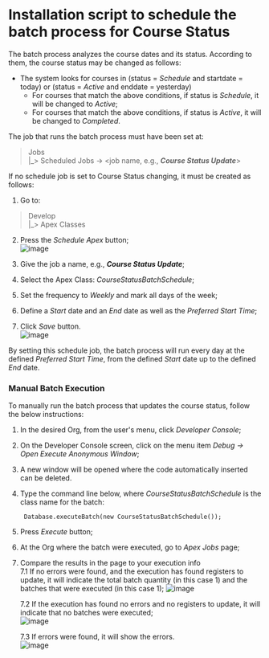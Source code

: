 # Installation script to schedule the batch process for Course Status
The batch process analyzes the course dates and its status. According to them, the course status may be changed as follows:

- The system looks for courses in (status = *Schedule* and startdate = today) or (status = *Active* and enddate = yesterday)
    - For courses that match the above conditions, if status is *Schedule*, it will be changed to *Active*;
    - For courses that match the above conditions, if status is *Active*, it will be changed to *Completed*.

The job that runs the batch process must have been set at:
> Jobs  
   |_> Scheduled Jobs -> <job name, e.g., **_Course Status Update_**>

If no schedule job is set to Course Status changing, it must be created as follows:
1. Go to:   
> Develop  
   |_> Apex Classes  
2. Press the *Schedule Apex* button;   
![image](https://user-images.githubusercontent.com/26011197/30222834-a7dadbee-949e-11e7-92c0-618904925248.png)  

3. Give the job a name, e.g., **_Course Status Update_**;
4. Select the Apex Class: *CourseStatusBatchSchedule*;
5. Set the frequency to *Weekly* and mark all days of the week;
6. Define a *Start* date and an *End* date as well as the *Preferred Start Time*;
7. Click *Save* button.  
![image](https://user-images.githubusercontent.com/26011197/30222977-56fafd8e-949f-11e7-9c11-564c2d8754ac.png)  

By setting this schedule job, the batch process will run every day at the defined *Preferred Start Time*, from the defined *Start* date up to the defined *End* date.

### Manual Batch Execution
To manually run the batch process that updates the course status, follow the below instructions:
1. In the desired Org, from the user's menu, click *Developer Console*;
2. On the Developer Console screen, click on the menu item *Debug -> Open Execute Anonymous Window*;
3. A new window will be opened where the code automatically inserted can be deleted.
4. Type the command line below, where *CourseStatusBatchSchedule* is the class name for the batch:  

        Database.executeBatch(new CourseStatusBatchSchedule());  
  
5. Press *Execute* button;
6. At the Org where the batch were executed, go to *Apex Jobs* page;
7. Compare the results in the page to your execution info  
7.1  If no errors were found, and the execution has found registers to update, it will indicate the total batch quantity (in this case 1) and the batches that were executed (in this case 1);
![image](https://user-images.githubusercontent.com/26011197/30215742-4c117cee-9487-11e7-9815-686661f3b3ee.png)  

   7.2 If the execution has found no errors and no registers to update, it will indicate that no batches were executed;  
![image](https://user-images.githubusercontent.com/26011197/30215794-724d5f90-9487-11e7-9f28-0edcdea65632.png)  

   7.3 If errors were found, it will show the errors.  
![image](https://user-images.githubusercontent.com/26011197/30215840-a13e4292-9487-11e7-9f9f-34e7ac924f93.png)

